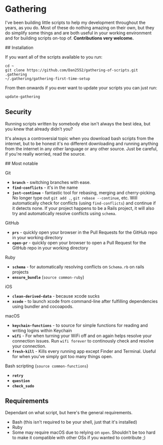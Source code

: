 # Gathering

I've been building little scripts to help my development throughout the years, as you do. Most of these do nothing amazing on their own, but they do simplify some things and are both useful in your working environment and for building scripts on-top of. **Contributions very welcome.**

## Installation

If you want all of the scripts available to you run:
```
cd ~
git clone https://github.com/Dan2552/gathering-of-scripts.git .gathering
~/.gathering/gathering-first-time-setup
```

From then onwards if you ever want to update your scripts you can just run:
```bash
update-gathering
```

## Security

Running scripts written by somebody else isn't always the best idea, but you knew that already didn't you?

It's always a controversial topic when you download bash scripts from the internet, but to be honest it's no different downloading and running anything from the internet in any other language or any other source. Just be careful, if you're really worried, read the source.

## Most notable

Git
- **`branch`** - switching branches with  ease.
- **`find-conflicts`** - it's in the name
- **`just-continue`** - fantastic tool for rebasing, merging and cherry-picking. No longer type out `git add .`, `git rebase --continue`, etc. Will automatically check for conflicts (using `find-conflicts`) and continue if it detects none. If your project happens to be a Rails project, it will also try and automatically resolve conflicts using `schema`.

GitHub
- **`prs`** - quickly open your browser in the Pull Requests for the GitHub repo in your working directory
- **`open-pr`** - quickly open your browser to open a Pull Request for the GitHub repo in your working directory

Ruby
- **`schema`** - for automatically resolving conflicts on `Schema.rb` on rails projects
- **`ensure_bundle`** (`source common-ruby`)

iOS
- **`clean-derived-data`** - because xcode sucks
- **`xcode`** - to launch xcode from command-line after fulfilling dependencies using bundler and cocoapods.

macOS
- **`keychain-functions`** - to source for simple functions for reading and writing logins within Keychain
- **`wifi`** - For when turning your WiFi off and on again helps resolve your connection issues. Run `wifi forever` to continously check and resolve your connection.
- **`fresh-kill`** - Kills every running app except Finder and Terminal. Useful for when you've simply got too many things open.

Bash scripting (`source common-functions`)
- **`retry`**
- **`question`**
- **`check_sudo`**

## Requirements

Dependant on what script, but here's the general requirements.
- Bash (this isn't required to be your shell, just that it's installed)
- Ruby
- Some may require macOS due to relying on `open`. Shouldn't be too hard to make it compatible with other OSs if you wanted to contribute ;)
